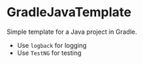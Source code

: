# GradleJavaTemplate
Simple template for a Java project in Gradle.

* Use `logback` for logging
* Use `TestNG` for testing
